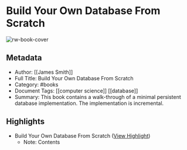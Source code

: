 # Build Your Own Database From Scratch

![rw-book-cover](https://readwise-assets.s3.amazonaws.com/media/uploaded_book_covers/profile_1050896/-z2BLMB3fQqonZGADawm-avtjmdMB7rBIhYzbBODgvU-book__JvyP4Pj.jpg)

## Metadata
- Author: [[James Smith]]
- Full Title: Build Your Own Database From Scratch
- Category: #books
- Document Tags: [[computer science]] [[database]] 
- Summary: This book contains a walk-through of a minimal persistent database implementation. The implementation is incremental.

## Highlights
- Build Your Own Database From Scratch ([View Highlight](https://read.readwise.io/read/01h4vj01671x3h8cr283xcyqvv))
    - Note: Contents

